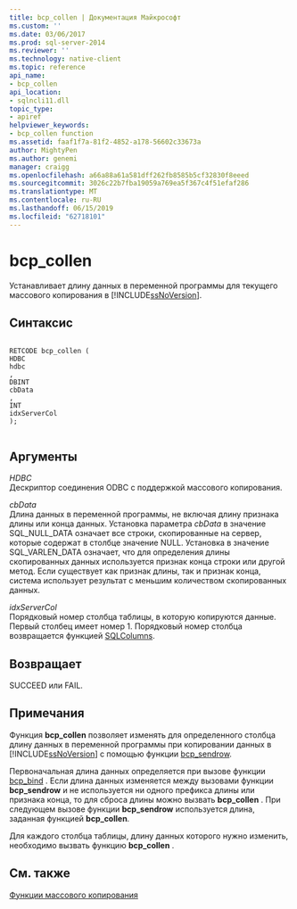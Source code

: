 ```yaml
---
title: bcp_collen | Документация Майкрософт
ms.custom: ''
ms.date: 03/06/2017
ms.prod: sql-server-2014
ms.reviewer: ''
ms.technology: native-client
ms.topic: reference
api_name:
- bcp_collen
api_location:
- sqlncli11.dll
topic_type:
- apiref
helpviewer_keywords:
- bcp_collen function
ms.assetid: faaf1f7a-81f2-4852-a178-56602c33673a
author: MightyPen
ms.author: genemi
manager: craigg
ms.openlocfilehash: a66a88a61a581dff262fb8585b5cf32830f8eeed
ms.sourcegitcommit: 3026c22b7fba19059a769ea5f367c4f51efaf286
ms.translationtype: MT
ms.contentlocale: ru-RU
ms.lasthandoff: 06/15/2019
ms.locfileid: "62718101"
---
```

# <a name="bcpcollen"></a>bcp_collen
  Устанавливает длину данных в переменной программы для текущего массового копирования в [!INCLUDE[ssNoVersion](../../includes/ssnoversion-md.md)].  
  
## <a name="syntax"></a>Синтаксис  
  
```  
  
RETCODE bcp_collen (  
HDBC   
hdbc  
,  
DBINT   
cbData  
,  
INT   
idxServerCol  
);  
  
```  
  
## <a name="arguments"></a>Аргументы  
 *HDBC*  
 Дескриптор соединения ODBC с поддержкой массового копирования.  
  
 *cbData*  
 Длина данных в переменной программы, не включая длину признака длины или конца данных. Установка параметра *cbData* в значение SQL_NULL_DATA означает все строки, скопированные на сервер, которые содержат в столбце значение NULL. Установка в значение SQL_VARLEN_DATA означает, что для определения длины скопированных данных используется признак конца строки или другой метод. Если существует как признак длины, так и признак конца, система использует результат с меньшим количеством скопированных данных.  
  
 *idxServerCol*  
 Порядковый номер столбца таблицы, в которую копируются данные. Первый столбец имеет номер 1. Порядковый номер столбца возвращается функцией [SQLColumns](../native-client-odbc-api/sqlcolumns.md).  
  
## <a name="returns"></a>Возвращает  
 SUCCEED или FAIL.  
  
## <a name="remarks"></a>Примечания  
 Функция **bcp_collen** позволяет изменять для определенного столбца длину данных в переменной программы при копировании данных в [!INCLUDE[ssNoVersion](../../includes/ssnoversion-md.md)] с помощью функции [bcp_sendrow](bcp-sendrow.md).  
  
 Первоначальная длина данных определяется при вызове функции [bcp_bind](bcp-bind.md) . Если длина данных изменяется между вызовами функции **bcp_sendrow** и не используется ни одного префикса длины или признака конца, то для сброса длины можно вызвать **bcp_collen** . При следующем вызове функции **bcp_sendrow** используется длина, заданная функцией **bcp_collen**.  
  
 Для каждого столбца таблицы, длину данных которого нужно изменить, необходимо вызвать функцию **bcp_collen** .  
  
## <a name="see-also"></a>См. также  
 [Функции массового копирования](sql-server-driver-extensions-bulk-copy-functions.md)  
  
  
